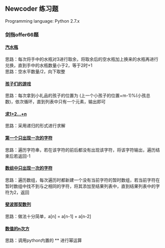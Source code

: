 ## Newcoder 练习题
Programming language: Python 2.7.x
### 剑指offer66题  
#### [汽水瓶](https://github.com/JX-Wang/NewCoder/tree/master/%E6%B1%BD%E6%B0%B4%E7%93%B6)
思路：每次将手中的水瓶对3进行取余，将取余后的空水瓶加上换来的水瓶再进行兑换，直到手中的水瓶数量小于2，等于2时+1  
思路：空水平数量/2，向下取整  
#### [孩子们的游戏](https://github.com/JX-Wang/NewCoder/tree/master/%E5%AD%A9%E5%AD%90%E4%BB%AC%E7%9A%84%E6%B8%B8%E6%88%8F)
思路：每次拿到小礼品的孩子的位置为 (上一个小孩子的位置+m-1)%(小孩总数)，依次循环，直到列表中只有一个元素，输出即可
#### [求1+2...+n](https://github.com/JX-Wang/NewCoder/tree/master/%E6%B1%821+2...+n)
思路：采用递归的形式进行求解
#### [第一个只出现一次的字符](https://github.com/JX-Wang/NewCoder/tree/master/%E7%AC%AC%E4%B8%80%E4%B8%AA%E5%8F%AA%E5%87%BA%E7%8E%B0%E4%B8%80%E6%AC%A1%E7%9A%84%E5%AD%97%E7%AC%A6)
思路：遍历字符串，若在该字符的前后都没有出现该字符，将该字符输出，遍历结束后若返回-1
#### [数组中只出现一次的字符](https://github.com/JX-Wang/NewCoder/tree/master/%E6%95%B0%E7%BB%84%E4%B8%AD%E5%8F%AA%E5%87%BA%E7%8E%B0%E4%B8%80%E6%AC%A1%E7%9A%84%E5%AD%97%E7%AC%A6)
思路：遍历数组，每次遍历时都新建一个没有当前字符的暂时数组，若当前字符在暂时数组中找不到与之相同的字符，将其添加至结果列表中，直到结果列表中的字符为2，返回
#### [斐波那契数列](https://github.com/JX-Wang/NewCoder/edit/master/%E6%96%90%E6%B3%A2%E9%82%A3%E5%A5%91%E6%95%B0%E5%88%97/README.md)
思路：做法十分简单，a[n] = a[n-1] + a[n-2]
#### [数值的n次方](https://github.com/JX-Wang/NewCoder/tree/master/%E6%95%B0%E5%80%BC%E7%9A%84n%E6%AC%A1%E6%96%B9)
思路：调用python内置的 ** 进行幂运算
